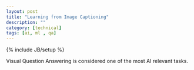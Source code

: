 ```yaml
---
layout: post
title: "Learning from Image Captioning"
description: ""
category: [technical]
tags: [ai, ml , qa]
---
```

{% include JB/setup %}

Visual Question Answering is considered one of the most AI relevant tasks. 